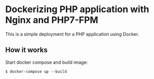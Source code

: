 # Dockerizing PHP application with Nginx and PHP7-FPM

This is a simple deployment for a PHP application using Docker.

## How it works

Start docker compose and build image:

```shell
$ docker-compose up --build
```

